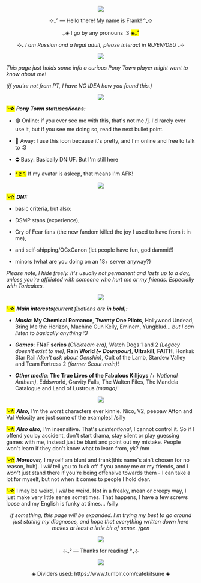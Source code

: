 <p align="center"> <img src="https://media1.tenor.com/m/sCV3Jd5dtzQAAAAC/mother-war-mcr.gif"/> </p>
<p style=""></p>
<div class="sc-1ye87qi-0 bCBphS"><p align="center">⊹₊° ― Hello there! My name is Frank! °₊⊹</p>
<p align="center">｡◈ I go by any pronouns :3 <span><mark>◈｡˚</mark></span></p>    
<div class="sc-1ye87qi-0 bCBphS"><p align="center">⊹₊ <em>I am Russian and a legal adult, please interact in RU/EN/DEU</em> ₊⊹</p>
<p align="center"> <img src="https://64.media.tumblr.com/0c79b82e966c9d035cd4b5fcdff48b80/a10e0853e767a58e-6d/s1280x1920/7499ca62cdedcdc3d4b139bc8cad3192471b3500.pnj" /> </p>
<p style=""><em>This page just holds some info a curious Pony Town player might want to know about me!</em></p>
<p style=""><em>(if you're not from PT, I have NO IDEA how you found this.)</em></p>
<p align="center"> <img src="https://64.media.tumblr.com/da11562b8251cacaa903562319c82045/4207386466d91023-5f/s1280x1920/57c4cefe9afc74fb3bf76e504f6d0bd1d1681c28.pnj" /> </p>
<p style=""></p><p style=""><strong><span><mark>╰☆</mark></span> <em>Pony Town statuses/icons:</em></strong></p>
<ul><li><p style="">🟢 Online: if you ever see me with this, that's not me /j. I'd rarely ever use it, but if you see me doing so, read the next bullet point. </p></li>
<li><p style="">🌙 Away: I use this icon because it's pretty, and I'm online and free to talk to :3 </p></li>
<li><p style="">⛔ Busy: Basically DNIUF. But I'm still here </p></li>
<li><p style=""><span><mark>ᶻ 𝗓 𐰁</mark></span> If my avatar is asleep, that means I'm AFK!</p><p style=""></p></li></ul>
<p style=""></p>
<p align="center"> <img src="https://64.media.tumblr.com/da11562b8251cacaa903562319c82045/4207386466d91023-5f/s1280x1920/57c4cefe9afc74fb3bf76e504f6d0bd1d1681c28.pnj" /> </p>
<p style=""><span><mark>╰☆</mark></span> <strong><em>DNI:</em></strong> </p>
<ul><li><p style="">basic criteria, but also: </p></li>
<li><p style="">DSMP stans (experience), </p></li>
<li><p style="">Cry of Fear fans (the new fandom killed the joy I used to have from it in me), </p></li>
<li><p style="">anti self-shipping/OCxCanon (let people have fun, god dammit!)</p></li>
<li><p style="">minors (what are you doing on an 18+ server anyway?)</p></li></ul>
<p style=""><em>Please note, I hide freely. It's usually not permanent and lasts up to a day, unless you're affiliated with someone who hurt me or my friends. Especially with Toricakes.</em></p>
<p style=""></p>
<p align="center"> <img src="https://64.media.tumblr.com/da11562b8251cacaa903562319c82045/4207386466d91023-5f/s1280x1920/57c4cefe9afc74fb3bf76e504f6d0bd1d1681c28.pnj" /> </p>
<p style=""><span><mark>╰☆</mark></span> <strong><em>Main interests</strong>(current fixations are <strong>in bold</strong>)<strong>:</strong></em></p>
<ul><li><p style=""><em><strong>Music</strong></em>: <strong>My Chemical Romance</strong>, <strong>Twenty One Pilots</strong>, Hollywood Undead, Bring Me the Horizon, Machine Gun Kelly, Eminem, Yungblud... <em>but I can listen to basically anything :3</em></p></li>
<li><p style=""><em><strong>Games</strong></em>: <strong>FNaF series</strong> <em>(Clickteam era)</em>, Watch Dogs 1 and 2 <em>(Legacy doesn't exist to me)</em>, <strong>Rain World <em>(+ Downpour)</em></strong>, <strong>Ultrakill</strong>, <strong>FAITH</strong>, Honkai: Star Rail <em>(don't ask about Genshin)</em>, Cult of the Lamb, Stardew Valley and Team Fortress 2 <em>(former Scout main)</em>!</p></li>
<li><p style=""><em><strong>Other media</strong></em>: <strong>The True Lives of the Fabulous Killjoys</strong> <em>(+ National Anthem)</em>, Eddsworld, Gravity Falls, The Walten Files, The Mandela Catalogue and Land of Lustrous <em>(manga)</em>!</p></li></ul>
<p style=""></p>
<p align="center"> <img src="https://64.media.tumblr.com/da11562b8251cacaa903562319c82045/4207386466d91023-5f/s1280x1920/57c4cefe9afc74fb3bf76e504f6d0bd1d1681c28.pnj" /> </p>
<p style=""><span><mark>╰☆</mark></span> <strong><em>Also,</em></strong> I'm the worst characters ever kinnie. Nico, V2, peepaw Afton and Val Velocity are just some of the examples! /silly</p>
<p style=""><span><mark>╰☆</mark></span> <strong><em>Also also,</em></strong> I'm insensitive. That's <em>unintentional</em>, I cannot control it. So if I offend you by accident, don't start drama, stay silent or play guessing games with me, instead just be blunt and point out my mistake. People won't learn if they don't know what to learn from, yk? /nm</p>
<p style=""><span><mark>╰☆</mark></span> <strong><em>Moreover,</em></strong> I myself am blunt and frank(this name's ain't chosen for no reason, huh). I <em>will</em> tell you to fuck off if you annoy me or my friends, and I <em>won't</em> just stand there if you're being offensive towards them - I can take a lot for myself, but not when it comes to people I hold dear.</p>
<p style=""><span><mark>╰☆</mark></span> I may be weird, I <em>will</em> be weird. Not in a freaky, mean or creepy way, I just make very little sense sometimes. That happens, I have a few screws loose and my English is funky at times... /silly </p>
<p align="center"><em>If something, this page will be expanded. I'm trying my best to go around just stating my diagnoses, and hope that everything written down here makes at least a little bit of sense. /gen </em>
<p align="center"> <img src="https://64.media.tumblr.com/0c79b82e966c9d035cd4b5fcdff48b80/a10e0853e767a58e-6d/s1280x1920/7499ca62cdedcdc3d4b139bc8cad3192471b3500.pnj" /> </p>
<p align="center">⊹₊° ― Thanks for reading! °₊⊹</p></div>
<p align="center"> <img src="https://media1.tenor.com/m/Vy3nFaneSyEAAAAC/twenty-one-pilots-flashlight.gif"/> </p>
<p align="center"> ◈ Dividers used: https://www.tumblr.com/cafekitsune ◈ </p>
<!--
**2b-frank/2b-frank** is a ✨ _special_ ✨ repository because its `README.md` (this file) appears on your GitHub profile.

Here are some ideas to get you started:

- 🔭 I’m currently working on ...
- 🌱 I’m currently learning ...
- 👯 I’m looking to collaborate on ...
- 🤔 I’m looking for help with ...
- 💬 Ask me about ...
- 📫 How to reach me: ...
- 😄 Pronouns: ...
- ⚡ Fun fact: ...
-->
